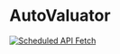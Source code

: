 # AutoValuator

[![Scheduled API Fetch](https://github.com/shivharerachit/AutoValuator/actions/workflows/main.yml/badge.svg)](https://github.com/shivharerachit/AutoValuator/actions/workflows/main.yml)
